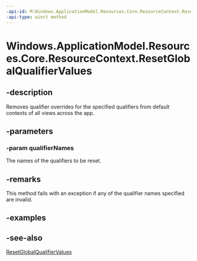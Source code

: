 ```yaml
---
-api-id: M:Windows.ApplicationModel.Resources.Core.ResourceContext.ResetGlobalQualifierValues(Windows.Foundation.Collections.IIterable{System.String})
-api-type: winrt method
---
```


<!-- Method syntax
public void ResetGlobalQualifierValues(Windows.Foundation.Collections.IIterable<System.String> qualifierNames)
-->

# Windows.ApplicationModel.Resources.Core.ResourceContext.ResetGlobalQualifierValues

## -description
Removes qualifier overrides for the specified qualifiers from default contexts of all views across the app.

## -parameters
### -param qualifierNames
The names of the qualifiers to be reset.

## -remarks
This method fails with an exception if any of the qualifier names specified are invalid.

## -examples

## -see-also
[ResetGlobalQualifierValues](resourcecontext_resetglobalqualifiervalues_1096704102.md)